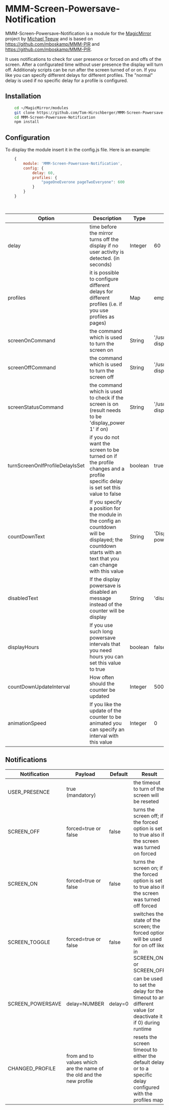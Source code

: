 # MMM-Screen-Powersave-Notification
MMM-Screen-Powersave-Notification is a module for the [MagicMirror](https://github.com/MichMich/MagicMirror) project by [Michael Teeuw](https://github.com/MichMich) and is based on https://github.com/mboskamp/MMM-PIR and https://github.com/mboskamp/MMM-PIR.

It uses notifications to check for user presence or forced on and offs of the screen. After a configurated time without user presence the display will turn off. Additionaly scripts can be run after the screen turned of or on.
If you like you can specify different delays for different profiles. The "normal" delay is used if no specific delay for a profile is configured.

## Installation
```sh
    cd ~/MagicMirror/modules
    git clone https://github.com/Tom-Hirschberger/MMM-Screen-Powersave-Notification.git
    cd MMM-Screen-Powersave-Notification
    npm install
```

## Configuration
To display the module insert it in the config.js file. Here is an example:
```js
    {
        module: 'MMM-Screen-Powersave-Notification',
        config: {
            delay: 60,
            profiles: {
                "pageOneEverone pageTwoEveryone": 600
            }
        }
    }
```

<br>

| Option  | Description | Type | Default |
| ------- | --- | --- | --- |
| delay | time before the mirror turns off the display if no user activity is detected. (in seconds) | Integer | 60 |
| profiles | it is possible to configure different delays for different profiles (i.e. if you use profiles as pages) | Map | empty |
| screenOnCommand | the command which is used to turn the screen on | String | '/usr/bin/vcgencmd display_power 1' |
| screenOffCommand | the command which is used to turn the screen off | String | '/usr/bin/vcgencmd display_power 0' |
| screenStatusCommand | the command which is used to check if the screen is on (result needs to be 'display_power 1' if on) | String | '/usr/bin/vcgencmd display_power' |
| turnScreenOnIfProfileDelayIsSet | if you do not want the screen to be turned on if the profile changes and a profile specific delay is set set this value to false | boolean | true |
| countDownText | If you specify a position for the module in the config an countdown will be displayed; the countdown starts with an text that you can change with this value | String | 'Display powersave: ' |
| disabledText | If the display powersave is disabled an message instead of the counter will be display | String | 'disabled' |
| displayHours | If you use such long powersave intervals that you need hours you can set this value to true | boolean | false |
| countDownUpdateInterval | How often should the counter be updated | Integer | 5000 |
| animationSpeed | If you like the update of the counter to be animated you can specify an interval with this value | Integer | 0 |

## Notifications
| Notification | Payload | Default | Result |
| ------------ | ------- | ------- | ------ |
| USER_PRESENCE | true (mandatory) |  | the timeout to turn of the screen will be reseted |
| SCREEN_OFF | forced=true or false | false | turns the screen off; if the forced option is set to true also if the screen was turned on forced |
| SCREEN_ON | forced=true or false | false | turns the screen on; if the forced option is set to true also if the screen was turned off forced |
| SCREEN_TOGGLE | forced=true or false | false | switches the state of the screen; the forced option will be used for on off like in SCREEN_ON or SCREEN_OFF |
| SCREEN_POWERSAVE | delay=NUMBER | delay=0 | can be used to set the delay for the timeout to an different value (or deactivate it if 0) during runtime |
| CHANGED_PROFILE | from and to values which are the name of the old and the new profile| | resets the screen timeout to either the default delay or to a specific delay configured with the profiles map | 
